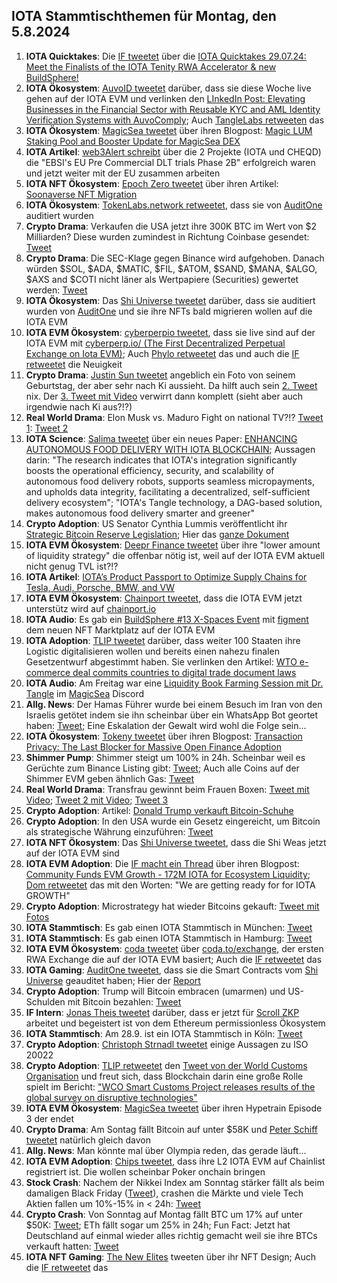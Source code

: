 ## IOTA Stammtischthemen für Montag, den 5.8.2024

1. **IOTA Quicktakes**: Die [IF tweetet](https://x.com/iota/status/1817847587375906923) über die [IOTA Quicktakes 29.07.24: Meet the Finalists of the IOTA Tenity RWA Accelerator & new BuildSphere!](https://www.youtube.com/watch?v=VAqatAoBal8&list=PLMbc46iGTB_QyqqU-QwbFsrVd9-HN55i_)
2. **IOTA Ökosystem**: [AuvoID tweetet](https://x.com/AuvoDigital/status/1818166001474633779) darüber, dass sie diese Woche live gehen auf der IOTA EVM und verlinken den [LInkedIn Post: Elevating Businesses in the Financial Sector with Reusable KYC and AML Identity Verification Systems with AuvoComply](https://www.linkedin.com/pulse/elevating-businesses-financial-sector-reusable-kyc-aml-identity-lduqe/?trackingId=rgwSFq4xSnu%2F3I89Xszb6g%3D%3D); Auch [TangleLabs retweeten](https://x.com/Tangle_Labs/status/1818167713191112766) das
3. **IOTA Ökosystem**: [MagicSea tweetet](https://x.com/MagicSeaDEX/status/1818194008138502211) über ihren Blogpost: [Magic LUM Staking Pool and Booster Update for MagicSea DEX](https://x.com/MagicSeaDEX/status/1818192234254135438)
4. **IOTA Artikel**: [web3Alert schreibt](https://x.com/theweb3alert/status/1818141148168556831) über die 2 Projekte (IOTA und CHEQD) die "EBSI's EU Pre Commercial DLT trials Phase 2B" erfolgreich waren und jetzt weiter mit der EU zusammen arbeiten
5. **IOTA NFT Ökosystem**: [Epoch Zero tweetet](https://x.com/Epoch_0/status/1818119673289773231) über ihren Artikel: [Soonaverse NFT Migration](https://medium.com/@EpochZer0/soonaverse-nft-migration-29080159cd6e)
6. **IOTA Ökosystem**: [TokenLabs.network retweetet](https://x.com/TokenLabsX/status/1818248488271978754), dass sie von [AuditOne](https://x.com/auditone_dao) auditiert wurden
7. **Crypto Drama**: Verkaufen die USA jetzt ihre 300K BTC im Wert von $2 Milliarden? Diese wurden zumindest in Richtung Coinbase gesendet: [Tweet](https://x.com/blocktrainer/status/1817964547246014933)
8. **Crypto Drama**: Die SEC-Klage gegen Binance wird aufgehoben. Danach würden $SOL, $ADA, $MATIC, $FIL, $ATOM, $SAND, $MANA, $ALGO, $AXS and $COTI nicht läner als Wertpapiere (Securities) gewertet werden: [Tweet](https://x.com/MissCryptoGER/status/1818266833754968494)
9. **IOTA Ökosystem**: Das [Shi Universe tweetet](https://x.com/Shiuniverse/status/1818528258440229199) darüber, dass sie auditiert wurden von [AuditOne](https://x.com/auditone_dao) und sie ihre NFTs bald migrieren wollen auf die IOTA EVM
10. **IOTA EVM Ökosystem**: [cyberperpio tweetet](https://x.com/cyberperp/status/1818635851464630502), dass sie live sind auf der IOTA EVM mit [cyberperp.io/ (The First Decentralized Perpetual Exchange on Iota EVM)](https://cyberperp.io/); Auch [Phylo retweetet](https://x.com/PhyloIota/status/1818642243743338990) das und auch die [IF retweetet](https://x.com/iota/status/1818639414358085842) die Neuigkeit
11. **Crypto Drama**: [Justin Sun tweetet](https://x.com/justinsuntron/status/1818342922477355162) angeblich ein Foto von seinem Geburtstag, der aber sehr nach Ki aussieht. Da hilft auch sein [2. Tweet](https://x.com/justinsuntron/status/1818561751270433258) nix. Der [3. Tweet mit Video](https://x.com/sunyuchentron/status/1818620272158855518) verwirrt dann komplett (sieht aber auch irgendwie nach Ki aus?!?)
12. **Real World Drama**: Elon Musk vs. Maduro Fight on national TV?!? [Tweet 1](https://x.com/BRICSinfo/status/1818687477252526483): [Tweet 2](https://x.com/elonmusk/status/1818845968890019936)
13. **IOTA Science**: [Salima tweetet](https://x.com/Salimasbegum/status/1818670369558929751) über ein neues Paper: [ENHANCING AUTONOMOUS FOOD DELIVERY WITH IOTA BLOCKCHAIN](https://opensiuc.lib.siu.edu/theses/3213/); Aussagen darin: "The research indicates that IOTA's integration significantly boosts the operational efficiency, security, and scalability of autonomous food delivery robots, supports seamless micropayments, and upholds data integrity, facilitating a decentralized, self-sufficient delivery ecosystem"; "IOTA's Tangle technology, a DAG-based solution, makes autonomous food delivery smarter and greener"
14. **Crypto Adoption**:  US Senator Cynthia Lummis veröffentlicht ihr [Strategic Bitcoin Reserve Legislation](https://www.lummis.senate.gov/press-releases/lummis-introduces-strategic-bitcoin-reserve-legislation/); Hier das [ganze Dokument](https://www.lummis.senate.gov/wp-content/uploads/BITCOIN-Act-FINAL.pdf)
15. **IOTA EVM Ökosystem**: [Deepr Finance tweetet](https://x.com/DeeprFinance/status/1818664324589613103) über ihre "lower amount of liquidity strategy" die offenbar nötig ist, weil auf der IOTA EVM aktuell nicht genug TVL ist?!?
16. **IOTA Artikel**: [IOTA’s Product Passport to Optimize Supply Chains for Tesla, Audi, Porsche, BMW, and VW](https://altcoinsanalysis.com/iotas-product-passport-to-optimize-supply-chains-for-tesla-audi-porsche-bmw-and-vw/)
17. **IOTA EVM Ökosystem**: [Chainport tweetet](https://x.com/chain_port/status/1818675901720047654), dass die IOTA EVM jetzt unterstütz wird auf [chainport.io](https://www.chainport.io/)
18. **IOTA Audio**: Es gab ein [BuildSphere #13 X-Spaces Event](https://x.com/iota/status/1818677354287300743) mit [figment](https://x.com/figment_nfts) dem neuen NFT Marktplatz auf der IOTA EVM
19. **IOTA Adoption**: [TLIP tweetet](https://x.com/TLIP_io/status/1818667524394827934) darüber, dass weiter 100 Staaten ihre Logistic digitalisieren wollen und bereits einen nahezu finalen Gesetzentwurf abgestimmt haben. Sie verlinken den Artikel: [WTO e-commerce deal commits countries to digital trade document laws](https://www.gtreview.com/news/fintech/wto-e-commerce-deal-commits-countries-to-digital-trade-document-laws/)
20. **IOTA Audio**: Am Freitag war eine [Liquidity Book Farming Session mit Dr. Tangle](https://x.com/MagicSeaDEX/status/1818647804920668292) im [MagicSea](https://x.com/MagicSeaDEX) Discord
21. **Allg. News**: Der Hamas Führer wurde bei einem Besuch im Iran von den Israelis getötet indem sie ihn scheinbar über ein WhatsApp Bot geortet haben: [Tweet](https://x.com/ShaykhSulaiman/status/1818786492514246679); Eine Eskalation der Gewalt wird wohl die Folge sein...
22. **IOTA Ökosystem**: [Tokeny tweetet](https://x.com/TokenySolutions/status/1818943459262149060) über ihren Blogpost: [Transaction Privacy: The Last Blocker for Massive Open Finance Adoption](https://tokeny.com/transaction-privacy-the-last-blocker-for-massive-open-finance-adoption/?utm_content=302528051&utm_medium=social&utm_source=twitter&hss_channel=tw-908124503913517056)
23. **Shimmer Pump**: Shimmer steigt um 100% in 24h. Scheinbar weil es Gerüchte zum Binance Listing gibt: [Tweet](https://x.com/1000xAnon/status/1818966093605568832); Auch alle Coins auf der Shimmer EVM geben ähnlich Gas: [Tweet](https://x.com/1000xAnon/status/1818969956790243626)
24. **Real World Drama**: Transfrau gewinnt beim Frauen Boxen: [Tweet mit Video](https://x.com/ainyrockstar/status/1818963824281542776); [Tweet 2 mit Video](https://x.com/EndWokeness/status/1818986846870777878); [Tweet 3](https://x.com/ben_brechtken/status/1818960921202499910)
25. **Crypto Adoption**: Artikel: [Donald Trump verkauft Bitcoin-Schuhe](https://www.blocktrainer.de/blog/donald-trump-verkauft-bitcoin-schuhe)
26. **Crypto Adoption**: In den USA wurde ein Gesetz eingereicht, um Bitcoin als strategische Währung einzuführen: [Tweet](https://x.com/BTC_Archive/status/1819811613756580326)
27. **IOTA NFT Ökosystem**: Das [Shi Universe tweetet](https://x.com/Shiuniverse/status/1819093454183596206), dass die Shi Weas jetzt auf der IOTA EVM sind
28. **IOTA EVM Adoption**: Die [IF macht ein Thread](https://x.com/iota/status/1818995102750056858) über ihren Blogpost: [Community Funds EVM Growth - 172M IOTA for Ecosystem Liquidity](https://blog.iota.org/community-funds-evm-growth/); [Dom retweetet](https://x.com/DomSchiener/status/1819000648764940366) das mit den Worten: "We are getting ready for for IOTA GROWTH"
29. **Crypto Adoption**: Microstrategy hat wieder Bitcoins gekauft: [Tweet mit Fotos](https://x.com/BTC_Archive/status/1819103810981339546)
30. **IOTA Stammtisch**: Es gab einen IOTA Stammtisch in München: [Tweet](https://x.com/IotaMunchen/status/1819711003791130859)
31. **IOTA Stammtisch**: Es gab einen IOTA Stammtisch in Hamburg: [Tweet](https://x.com/FOMO_Fox/status/1819674587023528353)
32. **IOTA EVM Ökosystem**: [coda tweetet](https://x.com/coda_digital/status/1820036962926961048) über [coda.to/exchange](https://www.coda.to/exchange), der ersten RWA Exchange die auf der IOTA EVM basiert; Auch die [IF retweetet](https://x.com/iota/status/1820350247668715785) das
33. **IOTA Gaming**: [AuditOne tweetet](https://x.com/auditone_dao/status/1819325729202409899), dass sie die Smart Contracts vom [Shi Universe](https://twitter.com/Shiuniverse) geauditet haben; Hier der [Report](https://www.auditone.io/audit-report/shiuniverse-audit)
34. **Crypto Adoption**: Trump will Bitcoin embracen (umarmen) und US-Schulden mit Bitcoin bezahlen: [Tweet](https://x.com/corybates1895/status/1819539189219938757)
35. **IF Intern**: [Jonas Theis tweetet](https://x.com/jonastheis_/status/1818953431643799833) darüber, dass er jetzt für [Scroll ZKP](https://twitter.com/Scroll_ZKP) arbeitet und begeistert ist von dem Ethereum permissionless Ökosystem
36. **IOTA Stammtisch**: Am 28.9. ist ein IOTA Stammtisch in Köln: [Tweet](https://x.com/sciascma/status/1819708759515463772)
37. **Crypto Adoption**: [Christoph Strnadl tweetet](https://x.com/archimate/status/1820028076400537826) einige Aussagen zu ISO 20022
38. **Crypto Adoption**: [TLIP retweetet](https://x.com/TLIP_io/status/1819686163533254871) den [Tweet von der World Customs Organisation](https://twitter.com/WCO_OMD/status/1819028715906515135) und freut sich, dass Blockchain darin eine große Rolle spielt im Bericht: ["WCO Smart Customs Project releases results of the global survey on disruptive technologies"](https://www.wcoomd.org/en/media/newsroom/2024/july/wco-smart-customs-project-releases-results-of-the-global-survey-on-disruptive-technologies.aspx) 
39. **IOTA EVM Ökosystem**: [MagicSea tweetet](https://x.com/MagicSeaDEX/status/1820181144714801399) über ihren Hypetrain Episode 3 der endet
40. **Crypto Drama**: Am Sontag fällt Bitcoin auf unter $58K und [Peter Schiff tweetet](https://x.com/PeterSchiff/status/1820152935940300973) natürlich gleich davon
41. **Allg. News**: Man könnte mal über Olympia reden, das gerade läuft...
42. **IOTA EVM Adoption**: [Chips tweetet](https://x.com/CHIPS_OOO/status/1820193056030859418), dass ihre L2 IOTA EVM auf Chainlist registriert ist. Die wollen scheinbar Poker onchain bringen
43. **Stock Crash**: Nachem der Nikkei Index am Sonntag stärker fällt als beim damaligen Black Friday ([Tweet](https://x.com/KobeissiLetter/status/1820281834300699060)), crashen die Märkte und viele Tech Aktien fallen um 10%-15% in < 24h: [Tweet](https://x.com/WatcherGuru/status/1820355633008296324)
44. **Crypto Crash**: Von Sonntag auf Montag fällt BTC um 17% auf unter $50K: [Tweet](https://x.com/BitcoinMagazine/status/1820345902059430204); ETh fällt sogar um 25% in 24h; Fun Fact: Jetzt hat Deutschland auf einmal wieder alles richtig gemacht weil sie ihre BTCs verkauft hatten: [Tweet](https://x.com/IvanOnTech/status/1820345821398733023)
45. **IOTA NFT Gaming**: [The New Elites](https://x.com/TheNewElites_/status/1820320215982624861) tweeten über ihr NFT Design; Auch die [IF retweetet](https://x.com/iota/status/1820349195447898284) das
